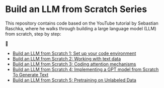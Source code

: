 # Build an LLM from Scratch Series

This repository contains code based on the YouTube tutorial by Sebastian Raschka, where he walks through building a large language model (LLM) from scratch, step by step:

🎥

- [Build an LLM from Scratch 1: Set up your code environment](https://www.youtube.com/watch?v=yAcWnfsZhzo)
- [Build an LLM from Scratch 2: Working with text data](https://youtu.be/341Rb8fJxY0?si=DCLq__kLYVnBMBj1)
- [Build an LLM from Scratch 3: Coding attention mechanisms](https://youtu.be/-Ll8DtpNtvk?si=DrQh6H7VfisHAV_P)
- [Build an LLM from Scratch 4: Implementing a GPT model from Scratch To Generate Text](https://youtu.be/YSAkgEarBGE?si=sm4lX_xs-7LG4DYK)
- [Build an LLM from Scratch 5: Pretraining on Unlabeled Data](https://youtu.be/Zar2TJv-sE0?si=QmNBsrSyeSRei0op)
